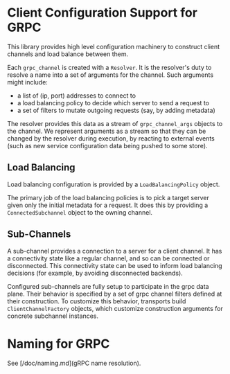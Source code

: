Client Configuration Support for GRPC 
===================================== 
 
This library provides high level configuration machinery to construct client 
channels and load balance between them. 
 
Each `grpc_channel` is created with a `Resolver`. It is the resolver's duty
to resolve a name into a set of arguments for the channel. Such arguments 
might include: 
 
- a list of (ip, port) addresses to connect to 
- a load balancing policy to decide which server to send a request to 
- a set of filters to mutate outgoing requests (say, by adding metadata) 
 
The resolver provides this data as a stream of `grpc_channel_args` objects to
the channel. We represent arguments as a stream so that they can be changed 
by the resolver during execution, by reacting to external events (such as 
new service configuration data being pushed to some store). 
 
 
Load Balancing 
-------------- 
 
Load balancing configuration is provided by a `LoadBalancingPolicy` object.
 
The primary job of the load balancing policies is to pick a target server 
given only the initial metadata for a request. It does this by providing 
a `ConnectedSubchannel` object to the owning channel.
 
 
Sub-Channels 
------------ 
 
A sub-channel provides a connection to a server for a client channel. It has a 
connectivity state like a regular channel, and so can be connected or 
disconnected. This connectivity state can be used to inform load balancing 
decisions (for example, by avoiding disconnected backends). 
 
Configured sub-channels are fully setup to participate in the grpc data plane. 
Their behavior is specified by a set of grpc channel filters defined at their 
construction. To customize this behavior, transports build
`ClientChannelFactory` objects, which customize construction arguments for
concrete subchannel instances.
 
 
Naming for GRPC 
=============== 
 
See [/doc/naming.md](gRPC name resolution).
